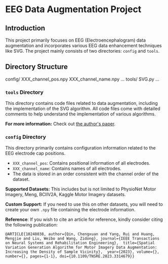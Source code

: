 # EEG Data Augmentation Project

## Introduction

This project primarily focuses on EEG (Electroencephalogram) data augmentation and incorporates various EEG data enhancement techniques like SVG. The project mainly consists of two directories: `config` and `tools`.

## Directory Structure
config/
XXX_channel_pos.npy
XXX_channel_name.npy
...
tools/
SVG.py
...
### `tools` Directory

This directory contains code files related to data augmentation, including the implementation of the SVG algorithm. All code files come with detailed comments to help understand the implementation of various algorithms.

**For more information:** Check out [the author's paper](https://ieeexplore.ieee.org/abstract/document/10248038).

### `config` Directory

This directory primarily contains configuration information related to the EEG electrode cap positions.

- `XXX_channel_pos`: Contains positional information of all electrodes.
- `XXX_channel_name`: Contains names of all electrodes.
- The data is stored in an order consistent with the channel order of the dataset.

**Supported Datasets:** This includes but is not limited to PhysioNet Motor Imagery, Meng, BCIIV2A, Kaggle Motor Imagery datasets.

**Custom Support:** If you need to use this on other datasets, you will need to create your own `.npy` file containing the electrode information.

**Reference**: If you wish to cite an article for reference, kindly consider citing the following publication:

`@ARTICLE{10248038, author={Qin, Chengxuan and Yang, Rui and Huang, Mengjie and Liu, Weibo and Wang, Zidong}, journal={IEEE Transactions on Neural Systems and Rehabilitation Engineering},  title={Spatial Variation Generation Algorithm for Motor Imagery Data Augmentation: Increasing the Density of Sample Vicinity},  year={2023}, volume={}, number={}, pages={1-1}, doi={10.1109/TNSRE.2023.3314679}}`

